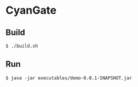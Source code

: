 # CyanGate

## Build

```
$ ./build.sh
```

## Run

```
$ java -jar executables/demo-0.0.1-SNAPSHOT.jar
```
